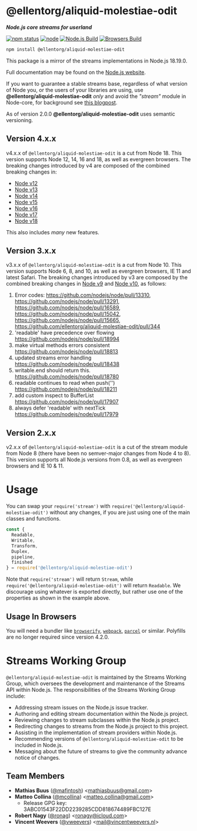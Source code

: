 # @ellentorg/aliquid-molestiae-odit

**_Node.js core streams for userland_**

[![npm status](https://img.shields.io/npm/v/@ellentorg/aliquid-molestiae-odit.svg)](https://npm.im/@ellentorg/aliquid-molestiae-odit)
[![node](https://img.shields.io/node/v/@ellentorg/aliquid-molestiae-odit.svg)](https://www.npmjs.org/package/@ellentorg/aliquid-molestiae-odit)
[![Node.js Build](https://github.com/ellentorg/aliquid-molestiae-odit/workflows/Node.js/badge.svg)](https://github.com/ellentorg/aliquid-molestiae-odit/actions?query=workflow%3ANode.js)
[![Browsers Build](https://github.com/ellentorg/aliquid-molestiae-odit/workflows/Browsers/badge.svg)](https://github.com/ellentorg/aliquid-molestiae-odit/actions?query=workflow%3ABrowsers)

```bash
npm install @ellentorg/aliquid-molestiae-odit
```

This package is a mirror of the streams implementations in Node.js 18.19.0.

Full documentation may be found on the [Node.js website](https://nodejs.org/dist/v18.19.0/docs/api/stream.html).

If you want to guarantee a stable streams base, regardless of what version of
Node you, or the users of your libraries are using, use **@ellentorg/aliquid-molestiae-odit** _only_ and avoid the _"stream"_ module in Node-core, for background see [this blogpost](http://r.va.gg/2014/06/why-i-dont-use-nodes-core-stream-module.html).

As of version 2.0.0 **@ellentorg/aliquid-molestiae-odit** uses semantic versioning.

## Version 4.x.x

v4.x.x of `@ellentorg/aliquid-molestiae-odit` is a cut from Node 18. This version supports Node 12, 14, 16 and 18, as well as evergreen browsers.
The breaking changes introduced by v4 are composed of the combined breaking changes in:
* [Node v12](https://nodejs.org/en/blog/release/v12.0.0/)
* [Node v13](https://nodejs.org/en/blog/release/v13.0.0/)
* [Node v14](https://nodejs.org/en/blog/release/v14.0.0/)
* [Node v15](https://nodejs.org/en/blog/release/v15.0.0/)
* [Node v16](https://nodejs.org/en/blog/release/v16.0.0/)
* [Node v17](https://nodejs.org/en/blog/release/v17.0.0/)
* [Node v18](https://nodejs.org/en/blog/release/v18.0.0/)

This also includes _many_ new features.

## Version 3.x.x

v3.x.x of `@ellentorg/aliquid-molestiae-odit` is a cut from Node 10. This version supports Node 6, 8, and 10, as well as evergreen browsers, IE 11 and latest Safari. The breaking changes introduced by v3 are composed by the combined breaking changes in [Node v9](https://nodejs.org/en/blog/release/v9.0.0/) and [Node v10](https://nodejs.org/en/blog/release/v10.0.0/), as follows:

1. Error codes: https://github.com/nodejs/node/pull/13310,
   https://github.com/nodejs/node/pull/13291,
   https://github.com/nodejs/node/pull/16589,
   https://github.com/nodejs/node/pull/15042,
   https://github.com/nodejs/node/pull/15665,
   https://github.com/ellentorg/aliquid-molestiae-odit/pull/344
2. 'readable' have precedence over flowing
   https://github.com/nodejs/node/pull/18994
3. make virtual methods errors consistent
   https://github.com/nodejs/node/pull/18813
4. updated streams error handling
   https://github.com/nodejs/node/pull/18438
5. writable.end should return this.
   https://github.com/nodejs/node/pull/18780
6. readable continues to read when push('')
   https://github.com/nodejs/node/pull/18211
7. add custom inspect to BufferList
   https://github.com/nodejs/node/pull/17907
8. always defer 'readable' with nextTick
   https://github.com/nodejs/node/pull/17979

## Version 2.x.x

v2.x.x of `@ellentorg/aliquid-molestiae-odit` is a cut of the stream module from Node 8 (there have been no semver-major changes from Node 4 to 8). This version supports all Node.js versions from 0.8, as well as evergreen browsers and IE 10 & 11.

# Usage

You can swap your `require('stream')` with `require('@ellentorg/aliquid-molestiae-odit')`
without any changes, if you are just using one of the main classes and
functions.

```js
const {
  Readable,
  Writable,
  Transform,
  Duplex,
  pipeline,
  finished
} = require('@ellentorg/aliquid-molestiae-odit')
```

Note that `require('stream')` will return `Stream`, while
`require('@ellentorg/aliquid-molestiae-odit')` will return `Readable`. We discourage using
whatever is exported directly, but rather use one of the properties as
shown in the example above.

## Usage In Browsers

You will need a bundler like [`browserify`](https://github.com/browserify/browserify#readme), [`webpack`](https://webpack.js.org/), [`parcel`](https://github.com/parcel-bundler/parcel#readme) or similar. Polyfills are no longer required since version 4.2.0.

# Streams Working Group

`@ellentorg/aliquid-molestiae-odit` is maintained by the Streams Working Group, which
oversees the development and maintenance of the Streams API within
Node.js. The responsibilities of the Streams Working Group include:

- Addressing stream issues on the Node.js issue tracker.
- Authoring and editing stream documentation within the Node.js project.
- Reviewing changes to stream subclasses within the Node.js project.
- Redirecting changes to streams from the Node.js project to this
  project.
- Assisting in the implementation of stream providers within Node.js.
- Recommending versions of `@ellentorg/aliquid-molestiae-odit` to be included in Node.js.
- Messaging about the future of streams to give the community advance
  notice of changes.

<a name="members"></a>

## Team Members

- **Mathias Buus** ([@mafintosh](https://github.com/mafintosh)) &lt;mathiasbuus@gmail.com&gt;
- **Matteo Collina** ([@mcollina](https://github.com/mcollina)) &lt;matteo.collina@gmail.com&gt;
  - Release GPG key: 3ABC01543F22DD2239285CDD818674489FBC127E
- **Robert Nagy** ([@ronag](https://github.com/ronag)) &lt;ronagy@icloud.com&gt;
- **Vincent Weevers** ([@vweevers](https://github.com/vweevers)) &lt;mail@vincentweevers.nl&gt;
